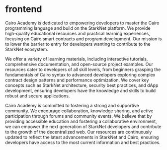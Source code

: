 # frontend
Cairo Academy is dedicated to empowering developers to master the Cairo programming language and build on the StarkNet platform. We provide high-quality educational resources and practical learning experiences, focusing on Cairo smart contracts and program development. Our mission is to lower the barrier to entry for developers wanting to contribute to the StarkNet ecosystem.

We offer a variety of learning materials, including interactive tutorials, comprehensive documentation, and open-source project examples. Our resources cater to developers of all skill levels, from beginners grasping the fundamentals of Cairo syntax to advanced developers exploring complex contract design patterns and performance optimization. We cover key concepts such as StarkNet architecture, security best practices, and dApp development, ensuring developers have the knowledge and skills to build robust and secure applications.

Cairo Academy is committed to fostering a strong and supportive community. We encourage collaboration, knowledge sharing, and active participation through forums and community events. We believe that by providing accessible education and fostering a collaborative environment, we can empower the next generation of StarkNet developers and contribute to the growth of the decentralized web. Our resources are continuously updated to reflect the latest advancements in StarkNet and Cairo, ensuring developers have access to the most current information and best practices.
